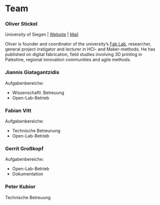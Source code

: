 # Team

### Oliver Stickel 
<!-- <img style="float: right; height: 133px; width: 133px;" src="/images/os.jpg"> -->
University of Siegen | [Website](http://www.cscw.uni-siegen.de/team/stickel/) | [Mail](mailto:oliver.stickel@uni-siegen.de)

Oliver is founder and coordinator of the university’s [Fab Lab](http://fablab-siegen.de/), researcher, general project instigator and lecturer in HCI- and Maker-methods. He has published on digital fabrication, field studies involving 3D printing in Palestine, regional innovation communities and agile methods.


### Jiannis Giatagantzidis

Aufgabenbereiche:

* Wissenschaftl. Betreuung
* Open-Lab-Betrieb

### Fabian Vitt

Aufgabenbereiche:

* Technische Betreunung
* Open-Lab-Betrieb

### Gerrit Großkopf

Aufgabenbereiche:

* Open-Lab-Betrieb
* Dokumentation

### Peter Kubior

Technische Betreuung


